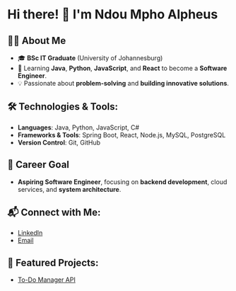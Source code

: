# Hi there! 👋 I'm Ndou Mpho Alpheus

## 👨‍💻 About Me
- 🎓 **BSc IT Graduate** (University of Johannesburg)
- 🌱 Learning **Java**, **Python**, **JavaScript**, and **React** to become a **Software Engineer**.
- 💡 Passionate about **problem-solving** and **building innovative solutions**.

## 🛠️ Technologies & Tools:
- **Languages**: Java, Python, JavaScript, C#
- **Frameworks & Tools**: Spring Boot, React, Node.js, MySQL, PostgreSQL
- **Version Control**: Git, GitHub

## 🌱 Career Goal
- **Aspiring Software Engineer**, focusing on **backend development**, cloud services, and **system architecture**.

## 📬 Connect with Me:
- [LinkedIn](https://www.linkedin.com/in/ndou-mpho-alpheus-45aa2b250/)  
- [Email](mailto:ndoumpho01@gmail.com)  

## 🚀 Featured Projects:
- [To-Do Manager API](https://github.com/Ndou-Mpho-Alpheus/todo-manager-api)
